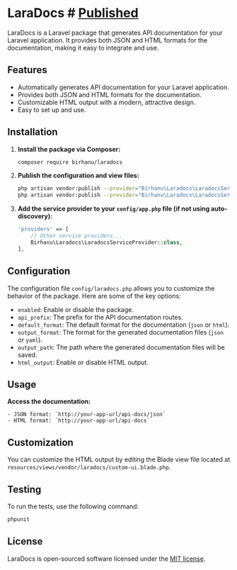# LaraDocs # [Published](https://packagist.org/packages/birhanu/laradocs)

LaraDocs is a Laravel package that generates API documentation for your Laravel application. It provides both JSON and HTML formats for the documentation, making it easy to integrate and use.

## Features

- Automatically generates API documentation for your Laravel application.
- Provides both JSON and HTML formats for the documentation.
- Customizable HTML output with a modern, attractive design.
- Easy to set up and use.

## Installation

1. **Install the package via Composer:**

    ```bash
    composer require birhanu/laradocs
    ```

2. **Publish the configuration and view files:**

    ```bash
    php artisan vendor:publish --provider="Birhanu\Laradocs\LaradocsServiceProvider" --tag="config"
    php artisan vendor:publish --provider="Birhanu\Laradocs\LaradocsServiceProvider" --tag="views"
    ```

3. **Add the service provider to your `config/app.php` file (if not using auto-discovery):**

    ```php
    'providers' => [
        // Other service providers...
        Birhanu\Laradocs\LaradocsServiceProvider::class,
    ],
    ```

## Configuration

The configuration file `config/laradocs.php` allows you to customize the behavior of the package. Here are some of the key options:

- `enabled`: Enable or disable the package.
- `api_prefix`: The prefix for the API documentation routes.
- `default_format`: The default format for the documentation (`json` or `html`).
- `output_format`: The format for the generated documentation files (`json` or `yaml`).
- `output_path`: The path where the generated documentation files will be saved.
- `html_output`: Enable or disable HTML output.

## Usage
**Access the documentation:**

    - JSON format: `http://your-app-url/api-docs/json`
    - HTML format: `http://your-app-url/api-docs`

## Customization

You can customize the HTML output by editing the Blade view file located at `resources/views/vendor/laradocs/custom-ui.blade.php`.

## Testing

To run the tests, use the following command:

```bash
phpunit
```

## License

LaraDocs is open-sourced software licensed under the [MIT license](https://opensource.org/licenses/MIT).
